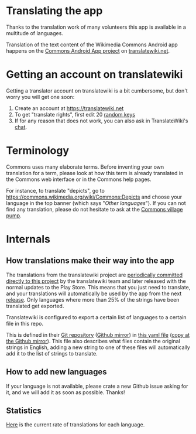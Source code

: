 # Translating the app

Thanks to the translation work of many volunteers this app is available in a multitude of languages.

Translation of the text content of the Wikimedia Commons Android app happens on the [Commons Android App project](https://translatewiki.net/w/i.php?title=Special:Translate&group=commons-android) on [translatewiki.net](https://translatewiki.net). 

# Getting an account on translatewiki

Getting a translator account on translatewiki is a bit cumbersome, but don't worry you will get one soon:

1. Create an account at https://translatewiki.net
2. To get "translate rights", first edit 20 [random keys](https://translatewiki.net/wiki/Special:TranslationStash?)
3. If for any reason that does not work, you can also ask in TranslateWiki's [chat](https://translatewiki.net/wiki/Special:WebChat).

# Terminology

Commons uses many elaborate terms. Before inventing your own translation for a term, please look at how this term is already translated in the Commons web interface or in the Commons help pages.

For instance, to translate "depicts", go to https://commons.wikimedia.org/wiki/Commons:Depicts and choose your language in the top banner (which says "_Other languages_"). If you can not find any translation, please do not hesitate to ask at the [Commons village pump](https://commons.wikimedia.org/wiki/Commons:Village_pump).

# Internals

## How translations make their way into the app
The translations from the translatewiki project are [periodically committed directly to this project](https://github.com/commons-app/apps-android-commons/commits/master?author=translatewiki) by the translatewiki team and later released with the normal updates to the Play Store. This means that you just need to translate, and your translations will automatically be used by the app from the next [release](https://github.com/commons-app/apps-android-commons/releases). Only languages where more than 25% of the strings have been translated get exported.

Translatewiki is configured to export a certain list of languages to a certain file in this repo. 

This is defined in their [Git repository](https://phabricator.wikimedia.org/diffusion/GTWN/repository/master/) ([Github mirror](https://github.com/wikimedia/translatewiki/)) in [this yaml file](https://phabricator.wikimedia.org/diffusion/GTWN/browse/master/groups/Wikimedia/CommonsAndroid.yaml) ([copy at the Github mirror](https://github.com/wikimedia/translatewiki/blob/master/groups/Wikimedia/CommonsAndroid.yaml)). This file also describes what files contain the original strings in English, adding a new string to one of these files will automatically add it to the list of strings to translate.

## How to add new languages
If your language is not available, please crate a new Github issue asking for it, and we will add it as soon as possible. Thanks!

## Statistics

[Here](https://translatewiki.net/w/i.php?title=Special%3AMessageGroupStats&x=D&group=commons-android&suppressempty=1) is the current rate of translations for each language.
